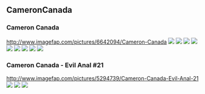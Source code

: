 ## CameronCanada
### Cameron Canada
http://www.imagefap.com/pictures/6642094/Cameron-Canada
![](http://x.imagefapusercontent.com/u/db323299/6642094/2130541494/cameron_canada_cam027BMB_282861078.jpg)
![](http://x.imagefapusercontent.com/u/db323299/6642094/277686832/cameron_canada_cam027BMB_282861079.jpg)
![](http://x.imagefapusercontent.com/u/db323299/6642094/147728193/cameron_canada_cam027BMB_282861125.jpg)
![](http://x.imagefapusercontent.com/u/db323299/6642094/810466126/cameron_canada_cam027BMB_282861126.jpg)
![](http://x.imagefapusercontent.com/u/db323299/6642094/1098307616/cameron_canada_cam027BMB_282861134.jpg)
![](http://x.imagefapusercontent.com/u/db323299/6642094/1571551325/cameron_canada_cam027BMB_282861135.jpg)
![](http://x.imagefapusercontent.com/u/db323299/6642094/1003293216/cameron_canada_cam027BMB_282861136.jpg)
![](http://x.imagefapusercontent.com/u/db323299/6642094/1785358398/Cameron_Canada_ma12641065.jpg)
![](http://x.imagefapusercontent.com/u/db323299/6642094/599563820/Cameron_Canada_ma12641073.jpg)
### Cameron Canada - Evil Anal #21
http://www.imagefap.com/pictures/5294739/Cameron-Canada-Evil-Anal-21
![](http://x.imagefapusercontent.com/u/mnb85/5294739/2114295045/Cameron_Canada_-_Evil_Anal_21_003.jpg)
![](http://x.imagefapusercontent.com/u/mnb85/5294739/474925357/Cameron_Canada_-_Evil_Anal_21_014.jpg)
![](http://x.imagefapusercontent.com/u/mnb85/5294739/1635659584/Cameron_Canada_-_Evil_Anal_21_024.jpg)
